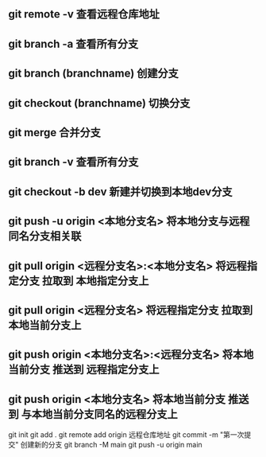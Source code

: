 ## git remote -v   查看远程仓库地址
## git branch -a 查看所有分支
## git branch (branchname)  创建分支
## git checkout (branchname)  切换分支
## git merge 合并分支
## git branch -v 查看所有分支
## git checkout -b dev 新建并切换到本地dev分支
## git push -u origin <本地分支名> 将本地分支与远程同名分支相关联
## git pull origin <远程分支名>:<本地分支名>  将远程指定分支 拉取到 本地指定分支上
## git pull origin <远程分支名>  将远程指定分支 拉取到 本地当前分支上
## git push origin <本地分支名>:<远程分支名>  将本地当前分支 推送到 远程指定分支上
## git push origin <本地分支名>  将本地当前分支 推送到 与本地当前分支同名的远程分支上


<!-- 第一次提交流程 -->
git init
git add .
git remote add origin 远程仓库地址
git commit -m "第一次提交"
创建新的分支
git branch -M main
git push -u origin main